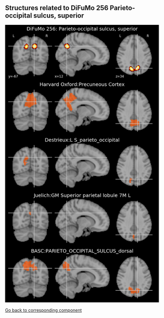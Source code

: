 


## Structures related to DiFuMo 256 Parieto-occipital sulcus, superior

![24](24.jpg "Structures related to DiFuMo 256 Parieto-occipital sulcus, superior")

[Go back to corresponding component](https://parietal-inria.github.io/DiFuMo/256/html/24.html)